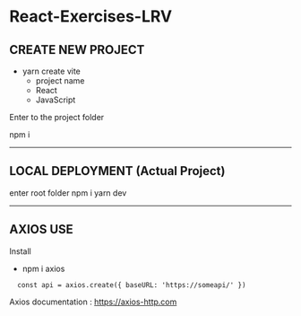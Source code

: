 # React-Exercises-LRV

## CREATE NEW PROJECT

- yarn create vite
    - project name
    - React
    - JavaScript

Enter to the project folder

npm i

------------------------------

## LOCAL DEPLOYMENT (Actual Project)
enter root folder
npm i
yarn dev

-----------------------------

## AXIOS USE

Install 
- npm i axios

`  const api = axios.create({
    baseURL: 'https://someapi/'
  })`

 Axios documentation : https://axios-http.com 

